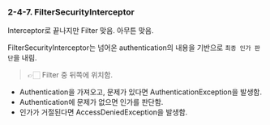 ### 2-4-7. FilterSecurityInterceptor

Interceptor로 끝나지만 Filter 맞음. 아무튼 맞음.

FilterSecurityInterceptor는 넘어온 authentication의 내용을 기반으로 `최종 인가 판단`을 내림.

> 👉🏻 Filter 중 뒤쪽에 위치함.

- Authentication을 가져오고, 문제가 있다면 AuthenticationException을 발생함.
- Authentication에 문제가 없으면 인가를 판단함.
- 인가가 거절된다면 AccessDeniedException을 발생함.